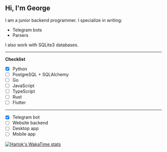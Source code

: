 ## Hi, I'm George
I am a junior backend programmer. I specialize in writing:

- Telegram bots
- Parsers

I also work with SQLite3 databases.

****

**Checklist**

- [x] Python
- [ ] PostgreSQL + SQLAlchemy
- [ ] Go
- [ ] JavaScript
- [ ] TypeScript
- [ ] Rust
- [ ] Flutter

****

- [x] Telegram bot
- [ ] Website backend
- [ ] Desktop app
- [ ] Mobile app

[![Harlok's WakaTime stats](https://github-readme-stats.vercel.app/api/wakatime?username=ssshmyaks)](https://github.com/anuraghazra/github-readme-stats)
